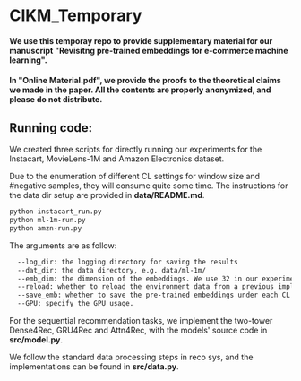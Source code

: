 # CIKM_Temporary

#### We use this temporay repo to provide supplementary material for our manuscript "Revisitng pre-trained embeddings for e-commerce machine learning".

#### In "Online Material.pdf", we provide the proofs to the theoretical claims we made in the paper. All the contents are properly anonymized, and please do not distribute. 

## Running code:

We created three scripts for directly running our experiments for the Instacart, MovieLens-1M and Amazon Electronics dataset. 

Due to the enumeration of different CL settings for window size and \#negative samples, they will consume quite some time. The instructions for the data dir setup are provided in **data/README.md**. 

```bash
python instacart_run.py
python ml-1m-run.py
python amzn-run.py
```

The arguments are as follow:
```bash
  --log_dir: the logging directory for saving the results
  --dat_dir: the data directory, e.g. data/ml-1m/
  --emb_dim: the dimension of the embeddings. We use 32 in our experiments unless specificed
  --reload: whether to reload the environment data from a previous implementation, or start fresh
  --save_emb: whether to save the pre-trained embeddings under each CL setting
  --GPU: specify the GPU usage.
```

For the sequential recommendation tasks, we implement the two-tower Dense4Rec, GRU4Rec and Attn4Rec, with the models' source code in **src/model.py**. 

We follow the standard data processing steps in reco sys, and the implementations can be found in **src/data.py**.





